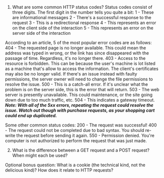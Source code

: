 1) What are some common HTTP status codes?
Status codes consist of three digits. The first digit in the number tells you quite a bit:
1 - These are informational messages
2 - There's a successful response to the request
3 - This is a redirectional response
4 - This represents an error on the client side of the interaction
5 - This represents an error on the server side of the interaction

According to an article, 5 of the most popular error codes are as follows:
404 - The requested page is no longer available.
  This could mean the address was typed in wrong, or the link has since disappeared with the passage of time. Regardless, it's no longer there.
403 - Access to the resource is forbidden.
  This can be because the user's machine is lot listed as a machine that's allow to access the information. The client's certificates may also be no longer valid. If there's an issue instead with faulty permissions, the server owner will need to change the file permissions to resolve the issue.
500 - This is a catch-all error. If it's unclear what the problem is on the server side, this is the error that will return.
503 - The web server is presently unavailable. This could maintenance, or the site going down due to too much traffic, etc.
504 - This indicates a gateway timeout.
***Note: With all of the 5xx errors, repeating the request could resolve the issue. Watch out though with purchase requests, as your shopping cart could end up duplicated.***

Some other common status codes:
200 - The request was successful!
400 - The request could not be completed due to bad syntax. You should re-write the request before sending it again.
550 - Permission denied. You're computer is not authorized to perform the request that was just made.


2) What is the difference between a GET request and a POST request? When might each be used?



Optional bonus question: What is a cookie (the technical kind, not the delicious kind)? How does it relate to HTTP requests?